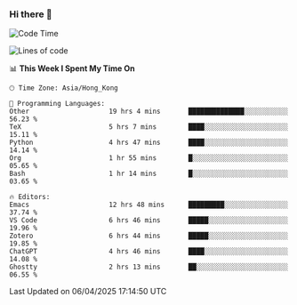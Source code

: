 ### Hi there 👋

<!--
**nicehiro/nicehiro** is a ✨ _special_ ✨ repository because its `README.md` (this file) appears on your GitHub profile.

Here are some ideas to get you started:

- 🔭 I’m currently working on ...
- 🌱 I’m currently learning ...
- 👯 I’m looking to collaborate on ...
- 🤔 I’m looking for help with ...
- 💬 Ask me about ...
- 📫 How to reach me: ...
- 😄 Pronouns: ...
- ⚡ Fun fact: ...
-->

<!--START_SECTION:waka-->
![Code Time](http://img.shields.io/badge/Code%20Time-462%20hrs%2051%20mins-blue)

![Lines of code](https://img.shields.io/badge/From%20Hello%20World%20I%27ve%20Written-1.6%20million%20lines%20of%20code-blue)

📊 **This Week I Spent My Time On** 

```text
🕑︎ Time Zone: Asia/Hong_Kong

💬 Programming Languages: 
Other                    19 hrs 4 mins       ██████████████░░░░░░░░░░░   56.23 % 
TeX                      5 hrs 7 mins        ████░░░░░░░░░░░░░░░░░░░░░   15.11 % 
Python                   4 hrs 47 mins       ████░░░░░░░░░░░░░░░░░░░░░   14.14 % 
Org                      1 hr 55 mins        █░░░░░░░░░░░░░░░░░░░░░░░░   05.65 % 
Bash                     1 hr 14 mins        █░░░░░░░░░░░░░░░░░░░░░░░░   03.65 % 

🔥 Editors: 
Emacs                    12 hrs 48 mins      █████████░░░░░░░░░░░░░░░░   37.74 % 
VS Code                  6 hrs 46 mins       █████░░░░░░░░░░░░░░░░░░░░   19.96 % 
Zotero                   6 hrs 44 mins       █████░░░░░░░░░░░░░░░░░░░░   19.85 % 
ChatGPT                  4 hrs 46 mins       ████░░░░░░░░░░░░░░░░░░░░░   14.08 % 
Ghostty                  2 hrs 13 mins       ██░░░░░░░░░░░░░░░░░░░░░░░   06.55 % 
```


 Last Updated on 06/04/2025 17:14:50 UTC
<!--END_SECTION:waka-->
